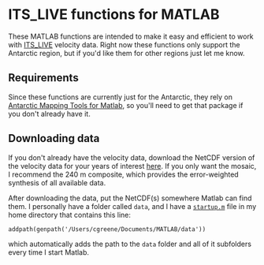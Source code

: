 # ITS_LIVE functions for MATLAB 
These MATLAB functions are intended to make it easy and efficient to work with [ITS_LIVE](https://its-live.jpl.nasa.gov/) velocity data. Right now these functions only support the Antarctic region, but if you'd like them for other regions just let me know. 

## Requirements 
Since these functions are currently just for the Antarctic, they rely on [Antarctic Mapping Tools for Matlab](http://www.mathworks.com/matlabcentral/fileexchange/47638), so you'll need to get that package if you don't already have it. 

## Downloading data
If you don't already have the velocity data, download the NetCDF version of the velocity data for your years of interest [here](https://staging.itslive.apps.nsidc.org). If you only want the mosaic, I recommend the 240 m composite, which provides the error-weighted synthesis of all available data. 

After downloading the data, put the NetCDF(s) somewhere Matlab can find them. I personally have a folder called `data`, and I have a [`startup.m`](https://www.mathworks.com/help/matlab/ref/startup.html) file in my home directory that contains this line:

`addpath(genpath('/Users/cgreene/Documents/MATLAB/data'))` 

which automatically adds the path to the `data` folder and all of it subfolders every time I start Matlab. 

